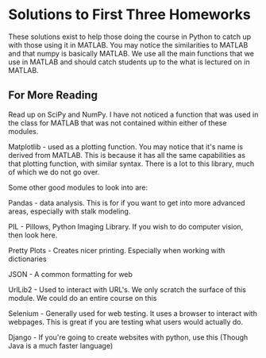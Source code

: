 Solutions to First Three Homeworks
===================================
These solutions exist to help those doing the course in Python to catch up with those using it in MATLAB.  You may notice the similarities to MATLAB and
that numpy is basically MATLAB.  We use all the main functions that we use in MATLAB and should catch students up to the what is lectured on in MATLAB.

For More Reading
----------------
Read up on SciPy and NumPy.  I have not noticed a function that was used in the class for MATLAB that was not contained within either of these modules.

Matplotlib - used as a plotting function.  You may notice that it's name is derived from MATLAB.  This is because it has all the same capabilities as that
plotting function, with similar syntax.  There is a lot to this library, much of which we do not go over.

Some other good modules to look into are:

Pandas - data analysis.  This is for if you want to get into more advanced areas, especially with stalk modeling.

PIL - Pillows, Python Imaging Library.  If you wish to do computer vision, then look here.

Pretty Plots - Creates nicer printing.  Especially when working with dictionaries

JSON - A common formatting for web

UrlLib2 - Used to interact with URL's.  We only scratch the surface of this module.  We could do an entire course on this 

Selenium - Generally used for web testing.  It uses a browser to interact with webpages.  This is great if you are testing what users would actually do.

Django - If you're going to create websites with python, use this  (Though Java is a much faster language)  


